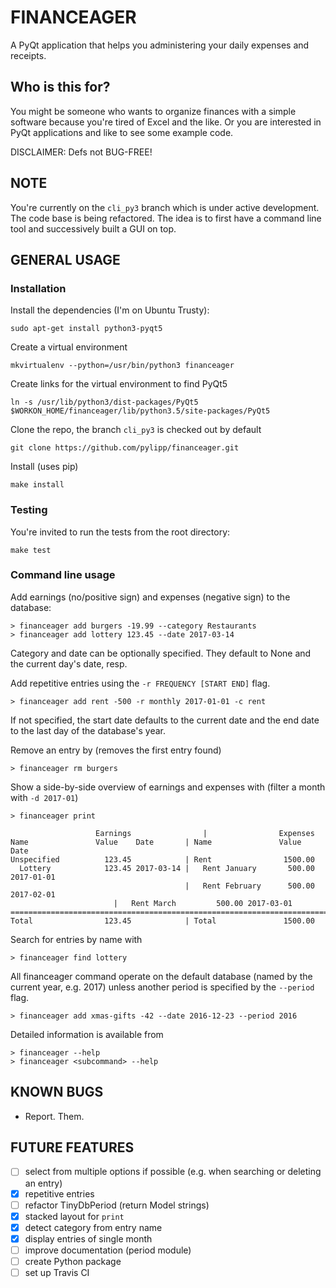 FINANCEAGER
===========

A PyQt application that helps you administering your daily expenses and receipts.

Who is this for?
----------------
You might be someone who wants to organize finances with a simple software
because you're tired of Excel and the like.
Or you are interested in PyQt applications and like to see some example code.

DISCLAIMER: Defs not BUG-FREE!

NOTE
----
You're currently on the `cli_py3` branch which is under active development.
The code base is being refactored. The idea is to first have a command line
tool and successively built a GUI on top.

GENERAL USAGE
-------------
### Installation
Install the dependencies (I'm on Ubuntu Trusty):

    sudo apt-get install python3-pyqt5

Create a virtual environment

    mkvirtualenv --python=/usr/bin/python3 financeager

Create links for the virtual environment to find PyQt5

    ln -s /usr/lib/python3/dist-packages/PyQt5 $WORKON_HOME/financeager/lib/python3.5/site-packages/PyQt5

Clone the repo, the branch `cli_py3` is checked out by default

    git clone https://github.com/pylipp/financeager.git

Install (uses pip)

    make install

### Testing
You're invited to run the tests from the root directory:

    make test

### Command line usage

Add earnings (no/positive sign) and expenses (negative sign) to the database:

    > financeager add burgers -19.99 --category Restaurants 
    > financeager add lottery 123.45 --date 2017-03-14

Category and date can be optionally specified. They default to None and the current day's date, resp.

Add repetitive entries using the `-r FREQUENCY [START END]` flag. 

    > financeager add rent -500 -r monthly 2017-01-01 -c rent

If not specified, the start date defaults to the current date and the end date to the last day of the database's year.

Remove an entry by (removes the first entry found)

    > financeager rm burgers

Show a side-by-side overview of earnings and expenses with (filter a month with `-d 2017-01`)

    > financeager print

                       Earnings                |                Expenses               
	Name               Value    Date       | Name               Value    Date      
	Unspecified          123.45            | Rent				 1500.00 
	  Lottery            123.45 2017-03-14 |   Rent January       500.00 2017-01-01
	                                       |   Rent February      500.00 2017-02-01
					       |   Rent March         500.00 2017-03-01
	===============================================================================
	Total                123.45            | Total               1500.00           

Search for entries by name with 

	> financeager find lottery

All financeager command operate on the default database (named by the current year, e.g. 2017) unless another period is specified by the `--period` flag. 

	> financeager add xmas-gifts -42 --date 2016-12-23 --period 2016

Detailed information is available from 
	
	> financeager --help
	> financeager <subcommand> --help

KNOWN BUGS
----------
- Report. Them.

FUTURE FEATURES
---------------
- [ ] select from multiple options if possible (e.g. when searching or deleting an entry)
- [x] repetitive entries
- [ ] refactor TinyDbPeriod (return Model strings)
- [x] stacked layout for `print`
- [x] detect category from entry name
- [x] display entries of single month
- [ ] improve documentation (period module)
- [ ] create Python package
- [ ] set up Travis CI

